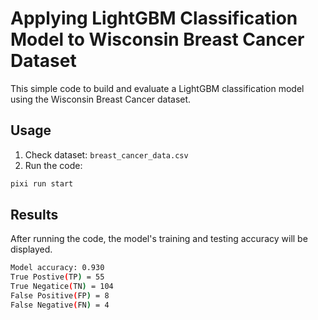 # Applying LightGBM Classification Model to Wisconsin Breast Cancer Dataset

This simple code to build and evaluate a LightGBM classification model using the Wisconsin Breast Cancer dataset.


## Usage

1. Check dataset: `breast_cancer_data.csv`
2. Run the code:

```bash
pixi run start
```

## Results

After running the code, the model's training and testing accuracy will be displayed.

```bash
Model accuracy: 0.930
True Postive(TP) = 55
True Negatice(TN) = 104
False Positive(FP) = 8
False Negative(FN) = 4
```

